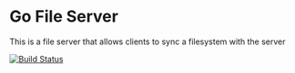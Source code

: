 # Go File Server

This is a file server that allows clients to sync a filesystem with the server

[![Build Status](https://travis-ci.org/walesey/go-fileserver.svg?branch=master)](https://travis-ci.org/walesey/go-fileserver)